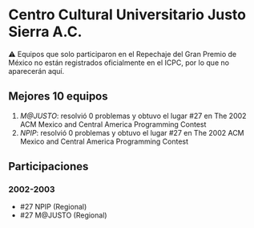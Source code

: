 # Centro Cultural Universitario Justo Sierra A.C.

:warning: Equipos que solo participaron en el Repechaje del Gran Premio de México no están registrados oficialmente en el ICPC, por lo que no aparecerán aquí.

## Mejores 10 equipos

1. _M@JUSTO_: resolvió 0 problemas y obtuvo el lugar #27 en The 2002 ACM Mexico and Central America Programming Contest
1. _NPIP_: resolvió 0 problemas y obtuvo el lugar #27 en The 2002 ACM Mexico and Central America Programming Contest

## Participaciones

### 2002-2003

- #27 NPIP (Regional)
- #27 M@JUSTO (Regional)



